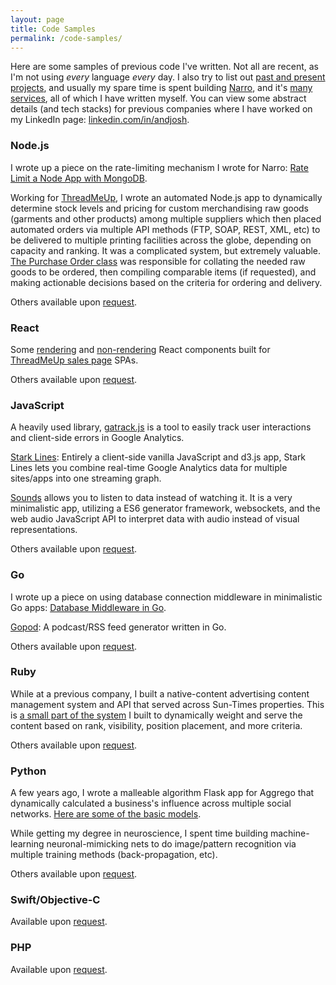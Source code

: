 ```yaml
---
layout: page
title: Code Samples
permalink: /code-samples/
---
```


Here are some samples of previous code I've written. Not all are recent, as I'm not using _every_ language _every_ day. I also try to list out [past and present projects](/lists/project), and usually my spare time is spent building [Narro](//www.narro.co), and it's [many services](//narro.co/apps), all of which I have written myself. You can view some abstract details (and tech stacks) for previous companies where I have worked on my LinkedIn page: [linkedin.com/in/andjosh](//linkedin.com/in/andjosh).

### Node.js
I wrote up a piece on the rate-limiting mechanism I wrote for Narro: [Rate Limit a Node App with MongoDB](/2016/03/13/rate-limit-node-mongodb/).

Working for [ThreadMeUp](//threadmeup.com), I wrote an automated Node.js app to dynamically determine stock levels and pricing for custom merchandising raw goods (garments and other products) among multiple suppliers which then placed automated orders via multiple API methods (FTP, SOAP, REST, XML, etc) to be delivered to multiple printing facilities across the globe, depending on capacity and ranking. It was a complicated system, but extremely valuable. [The Purchase Order class](https://gist.github.com/andjosh/99b322b7ecd6b71ea854fdccdb61eeea) was responsible for collating the needed raw goods to be ordered, then compiling comparable items (if requested), and making actionable decisions based on the criteria for ordering and delivery.

Others available upon [request](mailto:email@andjosh.com).

### React
Some [rendering](https://gist.github.com/andjosh/54c20cb38670d7462e901c2170c5c396) and [non-rendering](https://gist.github.com/andjosh/d4663f4622caba7d35e26e44ec9514e4) React components built for [ThreadMeUp sales page](//threadmeup.com/maximumeffort) SPAs.

Others available upon [request](mailto:email@andjosh.com).

### JavaScript
A heavily used library, [gatrack.js](/gatrack.js) is a tool to easily track user interactions and client-side errors in Google Analytics.

[Stark Lines](//starklines.andjosh.com): Entirely a client-side vanilla JavaScript and d3.js app, Stark Lines lets you combine real-time Google Analytics data for multiple sites/apps into one streaming graph.

[Sounds](//sounds.andjosh.com?id=narro) allows you to listen to data instead of watching it. It is a very minimalistic app, utilizing a ES6 generator framework, websockets, and the web audio JavaScript API to interpret data with audio instead of visual representations.

Others available upon [request](mailto:email@andjosh.com).

### Go
I wrote up a piece on using database connection middleware in minimalistic Go apps: [Database Middleware in Go](/2015/01/31/middleware-in-go/).

[Gopod](https://github.com/jbckmn/gopod): A podcast/RSS feed generator written in Go.

Others available upon [request](mailto:email@andjosh.com).

### Ruby
While at a previous company, I built a native-content advertising content management system and API that served across Sun-Times properties. This is [a small part of the system](https://gist.github.com/andjosh/3e2d7f684aa7903723a21107cbffcf94) I built to dynamically weight and serve the content based on rank, visibility, position placement, and more criteria.

Others available upon [request](mailto:email@andjosh.com).

### Python
A few years ago, I wrote a malleable algorithm Flask app for Aggrego that dynamically calculated a business's influence across multiple social networks. [Here are some of the basic models](https://gist.github.com/andjosh/db74d2e117ea9863f4b295f252fb5a5a).

While getting my degree in neuroscience, I spent time building machine-learning neuronal-mimicking nets to do image/pattern recognition via multiple training methods (back-propagation, etc).

Others available upon [request](mailto:email@andjosh.com).

### Swift/Objective-C
Available upon [request](mailto:email@andjosh.com).

### PHP
Available upon [request](mailto:email@andjosh.com).
